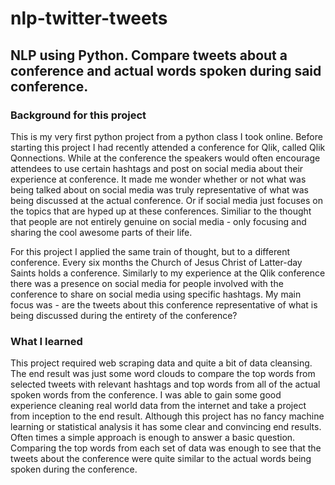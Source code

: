 # nlp-twitter-tweets
## NLP using Python. Compare tweets about a conference and actual words spoken during said conference. 

### Background for this project
This is my very first python project from a python class I took online. Before starting this project I had recently attended a conference for Qlik, called Qlik Qonnections. While at the conference the speakers would often encourage attendees to use certain hashtags and post on social media about their experience at conference. It made me wonder whether or not what was being talked about on social media was truly representative of what was being discussed at the actual conference. Or if social media just focuses on the topics that are hyped up at these conferences. Similiar to the thought that people are not entirely genuine on social media - only focusing and sharing the cool awesome parts of their life. 

For this project I applied the same train of thought, but to a different conference. Every six months the Church of Jesus Christ of Latter-day Saints holds a conference. Similarly to my experience at the Qlik conference there was a presence on social media for people involved with the conference to share on social media using specific hashtags. My main focus was - are the tweets about this conference representative of what is being discussed during the entirety of the conference? 

### What I learned 
This project required web scraping data and quite a bit of data cleansing. The end result was just some word clouds to compare the top words from selected tweets with relevant hashtags and top words from all of the actual spoken words from the conference. I was able to gain some good experience cleaning real world data from the internet and take a project from inception to the end result. Although this project has no fancy machine learning or statistical analysis it has some clear and convincing end results. Often times a simple approach is enough to answer a basic question. Comparing the top words from each set of data was enough to see that the tweets about the conference were quite similar to the actual words being spoken during the conference. 
